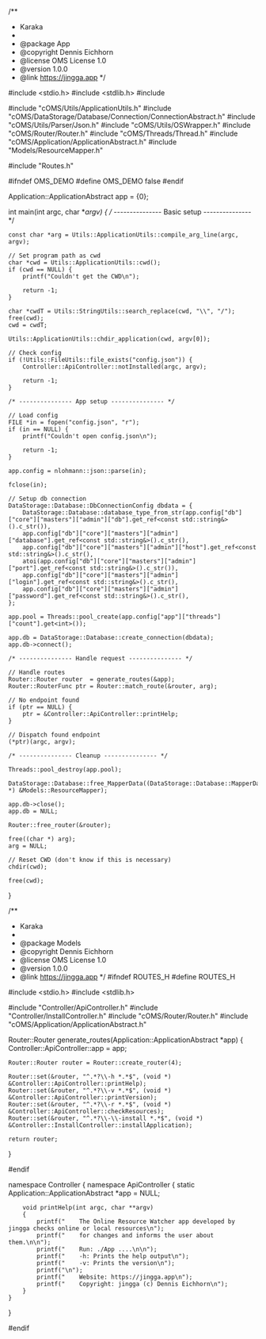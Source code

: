 /**
 * Karaka
 *
 * @package   App
 * @copyright Dennis Eichhorn
 * @license   OMS License 1.0
 * @version   1.0.0
 * @link      https://jingga.app
 */

#include <stdio.h>
#include <stdlib.h>
#include <string>

#include "cOMS/Utils/ApplicationUtils.h"
#include "cOMS/DataStorage/Database/Connection/ConnectionAbstract.h"
#include "cOMS/Utils/Parser/Json.h"
#include "cOMS/Utils/OSWrapper.h"
#include "cOMS/Router/Router.h"
#include "cOMS/Threads/Thread.h"
#include "cOMS/Application/ApplicationAbstract.h"
#include "Models/ResourceMapper.h"

#include "Routes.h"

#ifndef OMS_DEMO
    #define OMS_DEMO false
#endif

Application::ApplicationAbstract app = {0};

int main(int argc, char **argv)
{
    /* --------------- Basic setup --------------- */

    const char *arg = Utils::ApplicationUtils::compile_arg_line(argc, argv);

    // Set program path as cwd
    char *cwd = Utils::ApplicationUtils::cwd();
    if (cwd == NULL) {
        printf("Couldn't get the CWD\n");

        return -1;
    }

    char *cwdT = Utils::StringUtils::search_replace(cwd, "\\", "/");
    free(cwd);
    cwd = cwdT;

    Utils::ApplicationUtils::chdir_application(cwd, argv[0]);

    // Check config
    if (!Utils::FileUtils::file_exists("config.json")) {
        Controller::ApiController::notInstalled(argc, argv);

        return -1;
    }

    /* --------------- App setup --------------- */

    // Load config
    FILE *in = fopen("config.json", "r");
    if (in == NULL) {
        printf("Couldn't open config.json\n");

        return -1;
    }

    app.config = nlohmann::json::parse(in);

    fclose(in);

    // Setup db connection
    DataStorage::Database::DbConnectionConfig dbdata = {
        DataStorage::Database::database_type_from_str(app.config["db"]["core"]["masters"]["admin"]["db"].get_ref<const std::string&>().c_str()),
        app.config["db"]["core"]["masters"]["admin"]["database"].get_ref<const std::string&>().c_str(),
        app.config["db"]["core"]["masters"]["admin"]["host"].get_ref<const std::string&>().c_str(),
        atoi(app.config["db"]["core"]["masters"]["admin"]["port"].get_ref<const std::string&>().c_str()),
        app.config["db"]["core"]["masters"]["admin"]["login"].get_ref<const std::string&>().c_str(),
        app.config["db"]["core"]["masters"]["admin"]["password"].get_ref<const std::string&>().c_str(),
    };

    app.pool = Threads::pool_create(app.config["app"]["threads"]["count"].get<int>());

    app.db = DataStorage::Database::create_connection(dbdata);
    app.db->connect();

    /* --------------- Handle request --------------- */

    // Handle routes
    Router::Router router  = generate_routes(&app);
    Router::RouterFunc ptr = Router::match_route(&router, arg);

    // No endpoint found
    if (ptr == NULL) {
        ptr = &Controller::ApiController::printHelp;
    }

    // Dispatch found endpoint
    (*ptr)(argc, argv);

    /* --------------- Cleanup --------------- */

    Threads::pool_destroy(app.pool);

    DataStorage::Database::free_MapperData((DataStorage::Database::MapperData *) &Models::ResourceMapper);

    app.db->close();
    app.db = NULL;

    Router::free_router(&router);

    free((char *) arg);
    arg = NULL;

    // Reset CWD (don't know if this is necessary)
    chdir(cwd);

    free(cwd);
}


/**
 * Karaka
 *
 * @package   Models
 * @copyright Dennis Eichhorn
 * @license   OMS License 1.0
 * @version   1.0.0
 * @link      https://jingga.app
 */
#ifndef ROUTES_H
#define ROUTES_H

#include <stdio.h>
#include <stdlib.h>

#include "Controller/ApiController.h"
#include "Controller/InstallController.h"
#include "cOMS/Router/Router.h"
#include "cOMS/Application/ApplicationAbstract.h"

Router::Router generate_routes(Application::ApplicationAbstract *app)
{
    Controller::ApiController::app = app;

    Router::Router router = Router::create_router(4);

    Router::set(&router, "^.*?\\-h *.*$", (void *) &Controller::ApiController::printHelp);
    Router::set(&router, "^.*?\\-v *.*$", (void *) &Controller::ApiController::printVersion);
    Router::set(&router, "^.*?\\-r *.*$", (void *) &Controller::ApiController::checkResources);
    Router::set(&router, "^.*?\\-\\-install *.*$", (void *) &Controller::InstallController::installApplication);

    return router;
}

#endif

namespace Controller {
    namespace ApiController {
        static Application::ApplicationAbstract *app = NULL;

        void printHelp(int argc, char **argv)
        {
            printf("    The Online Resource Watcher app developed by jingga checks online or local resources\n");
            printf("    for changes and informs the user about them.\n\n");
            printf("    Run: ./App ....\n\n");
            printf("    -h: Prints the help output\n");
            printf("    -v: Prints the version\n");
            printf("\n");
            printf("    Website: https://jingga.app\n");
            printf("    Copyright: jingga (c) Dennis Eichhorn\n");
        }
    }
}

#endif
